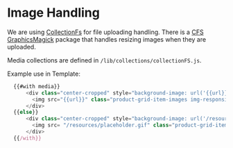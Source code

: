 # Image Handling
We are using [CollectionFs](https://github.com/CollectionFS/Meteor-CollectionFS)  for file uploading handling.  There is a [CFS GraphicsMagick](https://github.com/CollectionFS/Meteor-cfs-graphicsmagick) package that handles resizing images when they are uploaded.

Media collections are defined in `/lib/collections/collectionFS.js`.

Example use in Template:

```js
  {{#with media}}
	  <div class="center-cropped" style="background-image: url('{{url}}');">
	    <img src="{{url}}" class="product-grid-item-images img-responsive">
	  </div>
  {{else}}
	  <div class="center-cropped" style="background-image: url('/resources/placeholder.gif');">
	    <img src= "/resources/placeholder.gif" class="product-grid-item-images img-responsive">
	  </div>
  {{/with}}
```
